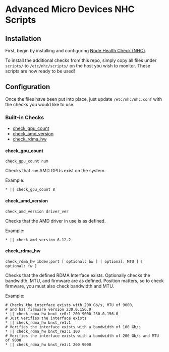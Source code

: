 # Advanced Micro Devices NHC Scripts

## Installation

First, begin by installing and configuring [Node Health Check (NHC)](https://github.com/mej/nhc).

To install the additional checks from this repo, simply copy all files under `scripts/` to `/etc/nhc/scripts/` on the host you wish to monitor.  These scripts are now ready to be used!

## Configuration

Once the files have been put into place, just update `/etc/nhc/nhc.conf` with the checks you would like to use.

### Built-in Checks
- [check\_gpu\_count](#check\_gpu\_count)
- [check\_amd\_version](#check\_amd\_version)
- [check\_rdma\_hw](#check\_rdma\_hw)

#### check\_gpu\_count

`check_gpu_count num`

Checks that `num` AMD GPUs exist on the system.

Example:
```
* || check_gpu_count 8
```

#### check\_amd\_version

`check_amd_version driver_ver`

Checks that the AMD driver in use is as defined.

Example:
```
* || check_amd_version 6.12.2
```

#### check\_rdma\_hw

`check_rdma_hw ibdev:port [ optional: bw ] [ optional: MTU ] [ optional: fw ]`

Checks that the defined RDMA Interface exists.  Optionally checks the bandwidth, MTU, and firmware are as defined.  Position matters, so to check firmware, you must also check bandwidth and MTU.

Example:
```
# Checks the interface exists with 200 Gb/s, MTU of 9000,
# and has firmware version 230.0.156.0
* || check_rdma_hw bnxt_re0:1 200 9000 230.0.156.0
# Just verifies the interface exists
* || check_rdma_hw bnxt_re1:1
# Verifies the interface exists with a bandwidth of 100 Gb/s
* || check_rdma_hw bnxt_re2:1 100
# Verifies the interface exists with a bandwidth of 200 Gb/s and MTU of 9000
* || check_rdma_hw bnxt_re3:1 200 9000
```
